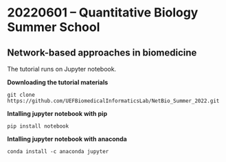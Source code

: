 <!--- NetBio_Summer_2022 --->

# 20220601 – Quantitative Biology Summer School
## Network-based approaches in biomedicine 

The tutorial runs on Jupyter notebook.

<b>Downloading the tutorial materials</b>
    
    git clone https://github.com/UEFBiomedicalInformaticsLab/NetBio_Summer_2022.git

<b>Intalling jupyter notebook with pip</b>
    
    pip install notebook

<b>Intalling jupyter notebook with anaconda</b>
    
    conda install -c anaconda jupyter
